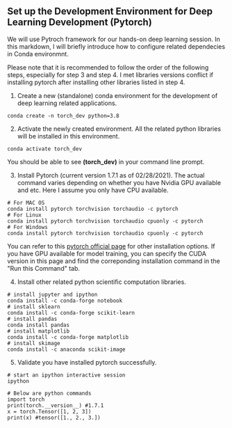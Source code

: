 ## Set up the Development Environment for Deep Learning Development (Pytorch)

We will use Pytroch framework for our hands-on deep learning session. In this markdown, I will briefly introduce how to configure related dependecies in Conda environmnt.

Please note that it is recommended to follow the order of the following steps, especially for step 3 and step 4. I met libraries versions conflict if installing pytorch after installing other libraries listed in step 4.

1. Create a new (standalone) conda environment for the development of deep learning related applications.
```
conda create -n torch_dev python=3.8
```
2. Activate the newly created environment. All the related python libraries will be installed in this environment.
```
conda activate torch_dev
```
You should be able to see **(torch_dev)** in your command line prompt.

3. Install Pytorch (current version 1.7.1 as of 02/28/2021). The actual command varies depending on whether you have Nvidia GPU available and etc. Here I assume you only have CPU available.

```
# For MAC OS
conda install pytorch torchvision torchaudio -c pytorch
# For Linux
conda install pytorch torchvision torchaudio cpuonly -c pytorch
# For Windows
conda install pytorch torchvision torchaudio cpuonly -c pytorch
``` 
You can refer to this [pytorch official page](https://pytorch.org/) for other installation options. If you have GPU available for model training, you can specify the CUDA version in this page and find the correponding installation command in the "Run this Command" tab.

4. Install other related python scientific computation libraries.
```
# install jupyter and ipython
conda install -c conda-forge notebook
# install sklearn
conda install -c conda-forge scikit-learn 
# install pandas
conda install pandas
# install matplotlib
conda install -c conda-forge matplotlib
# install skimage
conda install -c anaconda scikit-image
```

5. Validate you have installed pytorch successfully.
```
# start an ipython interactive session
ipython

# Below are python commands
import torch
print(torch.__version__) #1.7.1
x = torch.Tensor([1, 2, 3])
print(x) #tensor([1., 2., 3.])
```